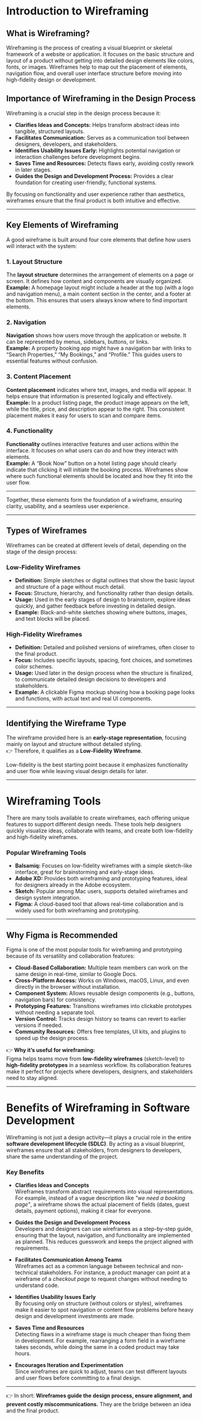 # Introduction to Wireframing

## What is Wireframing?
Wireframing is the process of creating a visual blueprint or skeletal framework of a website or application. It focuses on the basic structure and layout of a product without getting into detailed design elements like colors, fonts, or images. Wireframes help to map out the placement of elements, navigation flow, and overall user interface structure before moving into high-fidelity design or development.

## Importance of Wireframing in the Design Process
Wireframing is a crucial step in the design process because it:

- **Clarifies Ideas and Concepts:** Helps transform abstract ideas into tangible, structured layouts.  
- **Facilitates Communication:** Serves as a communication tool between designers, developers, and stakeholders.  
- **Identifies Usability Issues Early:** Highlights potential navigation or interaction challenges before development begins.  
- **Saves Time and Resources:** Detects flaws early, avoiding costly rework in later stages.  
- **Guides the Design and Development Process:** Provides a clear foundation for creating user-friendly, functional systems.

By focusing on functionality and user experience rather than aesthetics, wireframes ensure that the final product is both intuitive and effective.



---



## Key Elements of Wireframing

A good wireframe is built around four core elements that define how users will interact with the system:

### 1. Layout Structure
The **layout structure** determines the arrangement of elements on a page or screen. It defines how content and components are visually organized.  
**Example:** A homepage layout might include a header at the top (with a logo and navigation menu), a main content section in the center, and a footer at the bottom. This ensures that users always know where to find important elements.

### 2. Navigation
**Navigation** shows how users move through the application or website. It can be represented by menus, sidebars, buttons, or links.  
**Example:** A property booking app might have a navigation bar with links to “Search Properties,” “My Bookings,” and “Profile.” This guides users to essential features without confusion.

### 3. Content Placement
**Content placement** indicates where text, images, and media will appear. It helps ensure that information is presented logically and effectively.  
**Example:** In a product listing page, the product image appears on the left, while the title, price, and description appear to the right. This consistent placement makes it easy for users to scan and compare items.

### 4. Functionality
**Functionality** outlines interactive features and user actions within the interface. It focuses on what users can do and how they interact with elements.  
**Example:** A “Book Now” button on a hotel listing page should clearly indicate that clicking it will initiate the booking process. Wireframes show where such functional elements should be located and how they fit into the user flow.

---

Together, these elements form the foundation of a wireframe, ensuring clarity, usability, and a seamless user experience.



---


## Types of Wireframes

Wireframes can be created at different levels of detail, depending on the stage of the design process:

### Low-Fidelity Wireframes
- **Definition:** Simple sketches or digital outlines that show the basic layout and structure of a page without much detail.  
- **Focus:** Structure, hierarchy, and functionality rather than design details.  
- **Usage:** Used in the early stages of design to brainstorm, explore ideas quickly, and gather feedback before investing in detailed design.  
- **Example:** Black-and-white sketches showing where buttons, images, and text blocks will be placed.

### High-Fidelity Wireframes
- **Definition:** Detailed and polished versions of wireframes, often closer to the final product.  
- **Focus:** Includes specific layouts, spacing, font choices, and sometimes color schemes.  
- **Usage:** Used later in the design process when the structure is finalized, to communicate detailed design decisions to developers and stakeholders.  
- **Example:** A clickable Figma mockup showing how a booking page looks and functions, with actual text and real UI components.

---

## Identifying the Wireframe Type

The wireframe provided here is an **early-stage representation**, focusing mainly on layout and structure without detailed styling.  
👉 Therefore, it qualifies as a **Low-Fidelity Wireframe**.  

Low-fidelity is the best starting point because it emphasizes functionality and user flow while leaving visual design details for later.



---


# Wireframing Tools

There are many tools available to create wireframes, each offering unique features to support different design needs. These tools help designers quickly visualize ideas, collaborate with teams, and create both low-fidelity and high-fidelity wireframes.

### Popular Wireframing Tools
- **Balsamiq:** Focuses on low-fidelity wireframes with a simple sketch-like interface, great for brainstorming and early-stage ideas.  
- **Adobe XD:** Provides both wireframing and prototyping features, ideal for designers already in the Adobe ecosystem.  
- **Sketch:** Popular among Mac users, supports detailed wireframes and design system integration.  
- **Figma:** A cloud-based tool that allows real-time collaboration and is widely used for both wireframing and prototyping.  

---

## Why Figma is Recommended
Figma is one of the most popular tools for wireframing and prototyping because of its versatility and collaboration features:

- **Cloud-Based Collaboration:** Multiple team members can work on the same design in real-time, similar to Google Docs.  
- **Cross-Platform Access:** Works on Windows, macOS, Linux, and even directly in the browser without installation.  
- **Component System:** Allows reusable design components (e.g., buttons, navigation bars) for consistency.  
- **Prototyping Features:** Transitions wireframes into clickable prototypes without needing a separate tool.  
- **Version Control:** Tracks design history so teams can revert to earlier versions if needed.  
- **Community Resources:** Offers free templates, UI kits, and plugins to speed up the design process.  

👉 **Why it’s useful for wireframing:**  
Figma helps teams move from **low-fidelity wireframes** (sketch-level) to **high-fidelity prototypes** in a seamless workflow. Its collaboration features make it perfect for projects where developers, designers, and stakeholders need to stay aligned.



---


# Benefits of Wireframing in Software Development

Wireframing is not just a design activity—it plays a crucial role in the entire **software development lifecycle (SDLC)**. By acting as a visual blueprint, wireframes ensure that all stakeholders, from designers to developers, share the same understanding of the project.

### Key Benefits

- **Clarifies Ideas and Concepts**  
  Wireframes transform abstract requirements into visual representations. For example, instead of a vague description like *"we need a booking page"*, a wireframe shows the actual placement of fields (dates, guest details, payment options), making it clear for everyone.  

- **Guides the Design and Development Process**  
  Developers and designers can use wireframes as a step-by-step guide, ensuring that the layout, navigation, and functionality are implemented as planned. This reduces guesswork and keeps the project aligned with requirements.  

- **Facilitates Communication Among Teams**  
  Wireframes act as a common language between technical and non-technical stakeholders. For instance, a product manager can point at a wireframe of a *checkout page* to request changes without needing to understand code.  

- **Identifies Usability Issues Early**  
  By focusing only on structure (without colors or styles), wireframes make it easier to spot navigation or content flow problems before heavy design and development investments are made.  

- **Saves Time and Resources**  
  Detecting flaws in a wireframe stage is much cheaper than fixing them in development. For example, rearranging a form field in a wireframe takes seconds, while doing the same in a coded product may take hours.  

- **Encourages Iteration and Experimentation**  
  Since wireframes are quick to adjust, teams can test different layouts and user flows before committing to a final design.  

---

👉 In short: **Wireframes guide the design process, ensure alignment, and prevent costly miscommunications.** They are the bridge between an idea and the final product.
